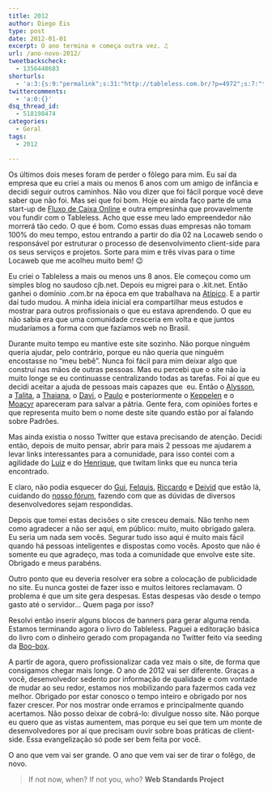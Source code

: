 ```yaml
---
title: 2012
author: Diego Eis
type: post
date: 2012-01-01
excerpt: O ano termina e começa outra vez. ♫
url: /ano-novo-2012/
tweetbackscheck:
  - 1356448683
shorturls:
  - 'a:3:{s:9:"permalink";s:31:"http://tableless.com.br/?p=4972";s:7:"tinyurl";s:26:"http://tinyurl.com/bqj564y";s:4:"isgd";s:19:"http://is.gd/lnqnJX";}'
twittercomments:
  - 'a:0:{}'
dsq_thread_id:
  - 518198474
categories:
  - Geral
tags:
  - 2012

---
```

Os últimos dois meses foram de perder o fôlego para mim. Eu saí da empresa que eu criei a mais ou menos 6 anos com um amigo de infância e decidi seguir outros caminhos. Não vou dizer que foi fácil porque você deve saber que não foi. Mas sei que foi bom. Hoje eu ainda faço parte de uma start-up de [Fluxo de Caixa Online][1] e outra empresinha que provavelmente vou fundir com o Tableless. Acho que esse meu lado empreendedor não morrerá tão cedo. O que é bom. Como essas duas empresas não tomam 100% do meu tempo, estou entrando a partir do dia 02 na Locaweb sendo o responsável por estruturar o processo de desenvolvimento client-side para os seus serviços e projetos. Sorte para mim e três vivas para o time Locaweb que me acolheu muito bem! 😉

Eu criei o Tableless a mais ou menos uns 8 anos. Ele começou como um simples blog no saudoso cjb.net. Depois eu migrei para o .kit.net. Então ganhei o domínio .com.br na época em que trabalhava na [Atípico][2]. E a partir daí tudo mudou. A minha ideia inicial era compartilhar meus estudos e mostrar para outros profissionais o que eu estava aprendendo. O que eu não sabia era que uma comunidade cresceria em volta e que juntos mudaríamos a forma com que fazíamos web no Brasil.

Durante muito tempo eu mantive este site sozinho. Não porque ninguém queria ajudar, pelo contrário, porque eu não queria que ninguém encostasse no &#8220;meu bebê&#8221;. Nunca foi fácil para mim deixar algo que construí nas mãos de outras pessoas. Mas eu percebi que o site não ia muito longe se eu continuasse centralizando todas as tarefas. Foi aí que eu decidi aceitar a ajuda de pessoas mais capazes que  eu. Então o [Alysson][3], a [Talita][4], a [Thaiana][5], o [Davi][6], o [Paulo][7] e posteriormente o [Keppelen][8] e o [Moacyr][9] apareceram para salvar a pátria. Gente fera, com opiniões fortes e que representa muito bem o nome deste site quando estão por aí falando sobre Padrões.
  
Mas ainda existia o nosso Twitter que estava precisando de atenção. Decidi então, depois de muito pensar, abrir para mais 2 pessoas me ajudarem a levar links interessantes para a comunidade, para isso contei com a agilidade do [Luiz][10] e do [Henrique][11], que twitam links que eu nunca teria encontrado.
  
E claro, não podia esquecer do [Gui][12], [Felquis][13], [Riccardo][14] e [Deivid][15] que estão lá, cuidando do [nosso fórum][16], fazendo com que as dúvidas de diversos desenvolvedores sejam respondidas.

Depois que tomei estas decisões o site cresceu demais. Não tenho nem como agradecer a não ser aqui, em público: muito, muito obrigado galera. Eu seria um nada sem vocês. Segurar tudo isso aqui é muito mais fácil quando há pessoas inteligentes e dispostas como vocês. Aposto que não é somente eu que agradeço, mas toda a comunidade que envolve este site. Obrigado e meus parabéns.

Outro ponto que eu deveria resolver era sobre a colocação de publicidade no site. Eu nunca gostei de fazer isso e muitos leitores reclamavam. O problema é que um site gera despesas. Estas despesas vão desde o tempo gasto até o servidor&#8230; Quem paga por isso?
  
Resolvi então inserir alguns blocos de banners para gerar alguma renda. Estamos terminando agora o livro do Tableless. Paguei a editoração básica do livro com o dinheiro gerado com propaganda no Twitter feito via seeding da [Boo-box][17].

A partir de agora, quero profissionalizar cada vez mais o site, de forma que consigamos chegar mais longe. O ano de 2012 vai ser diferente. Graças a você, desenvolvedor sedento por informação de qualidade e com vontade de mudar ao seu redor, estamos nos mobilizando para fazermos cada vez melhor. Obrigado por estar conosco o tempo inteiro e obrigado por nos fazer crescer. Por nos mostrar onde erramos e principalmente quando acertamos. Não posso deixar de cobrá-lo: divulgue nosso site. Não porque eu quero que as vistas aumentem, mas porque eu sei que tem um monte de desenvolvedores por aí que precisam ouvir sobre boas práticas de client-side. Essa evangelização só pode ser bem feita por você.

O ano que vem vai ser grande. O ano que vem vai ser de tirar o folêgo, de novo.

<blockquote cite="http://www.webstandards.org/about/history/">
  <p>
    If not now, when? If not you, who? <strong>Web Standards Project</strong>
  </p>
</blockquote>

 [1]: http://fluxodecaixa.com.br
 [2]: http://atipico.com.br/
 [3]: http://twitter.com/#!/alyssonfranklin "Alysson Franklin"
 [4]: http://twitter.com/#!/talitapagani "Talita Pagani"
 [5]: http://twitter.com/#!/thaipoplade "Thaiana Poplade"
 [6]: http://twitter.com/#!/davitferreira "Davi Ferreira"
 [7]: http://twitter.com/#!/paulorodriguesw "Rodrigues"
 [8]: http://twitter.com/#!/keppelen "Giovanni Keppelen"
 [9]: http://twitter.com/#!/mminero "Moacyr Minéro"
 [10]: http://twitter.com/#!/CampedelliLuiz "Luiz Campedelli"
 [11]: http://twitter.com/#!/h_bneto "Henrique Bustamante"
 [12]: http://twitter.com/#!/guipremonsa
 [13]: http://twitter.com/#!/felquis
 [14]: http://twitter.com/#!/riccardobenetti
 [15]: http://twitter.com/#!/deividmarques
 [16]: http://tableless.com.br/forum/ "Fórum do Tableless"
 [17]: http://boo-box.com/?utm_source=PostTableless&utm_medium=link&utm_campaign=linkTablelessComBr "Boo-box"